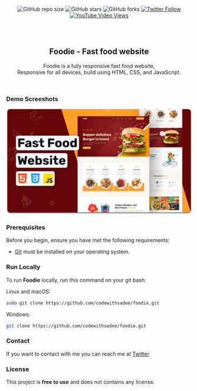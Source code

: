 <div align="center">
  
  ![GitHub repo size](https://img.shields.io/github/repo-size/codewithsadee/foodie)
  ![GitHub stars](https://img.shields.io/github/stars/codewithsadee/foodie?style=social)
  ![GitHub forks](https://img.shields.io/github/forks/codewithsadee/foodie?style=social)
  [![Twitter Follow](https://img.shields.io/twitter/follow/codewithsadee?style=social)](https://twitter.com/intent/follow?screen_name=codewithsadee)
  [![YouTube Video Views](https://img.shields.io/youtube/views/5XnX83goEZo?style=social)](https://youtu.be/5XnX83goEZo)

  <br />
  <br />

  <h2 align="center">Foodie - Fast food website</h2>

  Foodie is a fully responsive fast food website, <br />Responsive for all devices, build using HTML, CSS, and JavaScript.


</div>

<br />

### Demo Screeshots

![Foodie Desktop Demo](./readme-images/desktop.png "Desktop Demo")

### Prerequisites

Before you begin, ensure you have met the following requirements:

* [Git](https://git-scm.com/downloads "Download Git") must be installed on your operating system.

### Run Locally

To run **Foodie** locally, run this command on your git bash:

Linux and macOS:

```bash
sudo git clone https://github.com/codewithsadee/foodie.git
```

Windows:

```bash
git clone https://github.com/codewithsadee/foodie.git
```

### Contact

If you want to contact with me you can reach me at [Twitter]([https://www.twitter.com/codewithsadee](https://www.linkedin.com/in/sheeha-ph/)).

### License

This project is **free to use** and does not contains any license.
